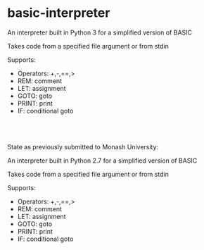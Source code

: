 # basic-interpreter
An interpreter built in Python 3 for a simplified version of BASIC

Takes code from a specified file argument or from stdin

Supports:
* Operators: +,-,==,>
* REM: comment
* LET: assignment
* GOTO: goto
* PRINT: print
* IF: conditional goto

<br/><br/><br/>
State as previously submitted to Monash University:

An interpreter built in Python 2.7 for a simplified version of BASIC

Takes code from a specified file argument or from stdin

Supports:
* Operators: +,-,==,>
* REM: comment
* LET: assignment
* GOTO: goto
* PRINT: print
* IF: conditional goto